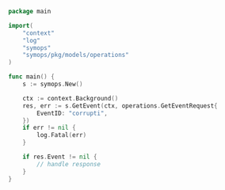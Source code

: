 <!-- Start SDK Example Usage -->
```go
package main

import(
	"context"
	"log"
	"symops"
	"symops/pkg/models/operations"
)

func main() {
    s := symops.New()

    ctx := context.Background()
    res, err := s.GetEvent(ctx, operations.GetEventRequest{
        EventID: "corrupti",
    })
    if err != nil {
        log.Fatal(err)
    }

    if res.Event != nil {
        // handle response
    }
}
```
<!-- End SDK Example Usage -->